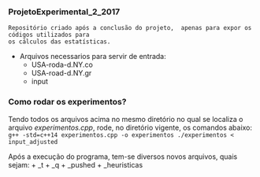 ### ProjetoExperimental_2_2017
    Repositório criado após a conclusão do projeto,  apenas para expor os códigos utilizados para
    os cálculos das estatísticas.

+ Arquivos necessarios para servir de entrada:
    + USA-roda-d.NY.co
    + USA-road-d.NY.gr
    + input

### Como rodar os experimentos?
Tendo todos os arquivos acima no mesmo diretório
no qual se localiza o arquivo *experimentos.cpp*, 
rode, no diretório vigente, os comandos abaixo:
    ```
    g++ -std=c++14 experimentos.cpp -o experimentos
    ./experimentos < input_adjusted
    ```

Após a execução do programa, tem-se diversos novos
arquivos, quais sejam:
    + <?>_t
    + <?>_q
    + <?>_pushed
    + <?>_heuristicas
    
